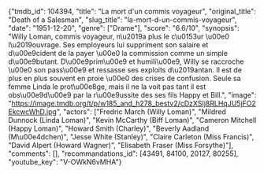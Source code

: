 {"tmdb_id": 104394, "title": "La mort d'un commis voyageur", "original_title": "Death of a Salesman", "slug_title": "la-mort-d-un-commis-voyageur", "date": "1951-12-20", "genre": ["Drame"], "score": "6.6/10", "synopsis": "Willy Loman, commis voyageur, n\u2019a plus le c\u0153ur \u00e0 l\u2019ouvrage. Ses employeurs lui suppriment son salaire et d\u00e9cident de la payer \u00e0 la commission comme un simple d\u00e9butant. D\u00e9prim\u00e9 et humili\u00e9, Willy se raccroche \u00e0 son pass\u00e9 et ressasse ses exploits d\u2019antan. Il est de plus en plus souvent en proie \u00e0 des crises de confusion. Seule sa femme Linda le prot\u00e8ge, mais il ne la voit pas tant il est obs\u00e9d\u00e9 par la r\u00e9ussite des ses fils Happy et Bill.", "image": "https://image.tmdb.org/t/p/w185_and_h278_bestv2/cDzXSIj8RLHqJU5jFO2EkcwcWhD.jpg", "actors": ["Fredric March (Willy Loman)", "Mildred Dunnock (Linda Loman)", "Kevin McCarthy (Biff Loman)", "Cameron Mitchell (Happy Loman)", "Howard Smith (Charley)", "Beverly Aadland (M\u00e4dchen)", "Jesse White (Stanley)", "Claire Carleton (Miss Francis)", "David Alpert (Howard Wagner)", "Elisabeth Fraser (Miss Forsythe)"], "comments": [], "recommandations_id": [43491, 84100, 20127, 80255], "youtube_key": "V-OWkN6vMHA"}